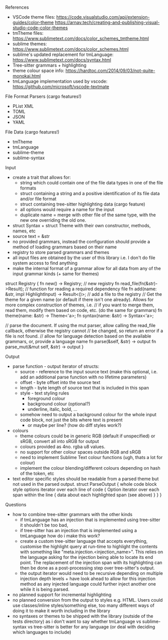 References
- VSCode theme files:
  https://code.visualstudio.com/api/extension-guides/color-theme
  https://arnav.tech/creating-and-publishing-visual-studio-code-color-themes
- tmTheme files:
  https://www.sublimetext.com/docs/color_schemes_tmtheme.html
- sublime themes:
  https://www.sublimetext.com/docs/color_schemes.html
- sublime's updated replacement for tmLanguage:
  https://www.sublimetext.com/docs/syntax.html
- Tree-sitter grammars + highlighting
- theme colour space info:
  https://hardtoc.com/2014/09/03/not-quite-monokai.html
- tmLanguage implementation used by vscode:
  https://github.com/microsoft/vscode-textmate

File Format Parsers (cargo features!)
- PList XML
- TOML
- JSON
- YAML

File Data (cargo features!)
- tmTheme
- tmLanguage
- sublime-theme
- sublime-syntax

Input
- create a trait that allows for:
  - string which could contain one of the file data types in one of the file formats
  - struct containing a string and a positive identification of its file data and/or file format
  - struct containing tree-sitter highlighting data (cargo feature)
  - all options would require a name for the input
  - duplicate name = merge with other file of the same type, with the new one overriding the old one.
- struct Syntax + struct Theme with their own constructor, methods, names, etc
- source text = &str
- no provided grammars, instead the configuration should provide a method of loading grammars based on their name
- registry to store parsed grammars and themes
- all input files are obtained by the user of this library i.e. I don't do file system access to find anything
- make the internal format of a grammar allow for all data from any of the input grammar kinds (+ same for themes)

struct Registry {
  fn new() -> Registry; // new registry
  fn read_file(fn(&str)->Result<impl HighlightInput>); // function for reading a required dependency file
  fn add(name: &str, impl HighlightInput) -> Result<()>; // add a file to the registry
  // Get the theme for a given name (or default if there isn't one already).  Allows for more complex construction of themes, i.e.
  // if you want to merge them, read them, modify them based on code, etc. (do the same for grammars)
  fn theme(name: &str) -> Theme<'a>;
  fn syntax(name: &str) -> Syntax<'a>;

  // parse the document.  If using the mut parser, allow calling the read_file callback, otherwise the registry cannot
  // be changed, so return an error if a file is not found.
  // allow for language detection based on the available grammars, or, provide a language name
  fn parse(&self, &str) -> output
  fn parse_mut(&mut self, &str) -> output
}

Output
- parse function - output iterator of structs:
  - source - reference to the input source text (make this optional, i.e. add an additional parse function with no lifetime parameters)
  - offset - byte offset into the source text
  - length - byte length of source text that is included in this span
  - style - text styling rules
    - foreground colour
    - background colour (optional?)
    - underline, italic, bold, ...
  - somehow need to output a background colour for the whole input code block, not just the bits where text is present
    - or maybe per line? (how do diff styles work?)
- colours
  - theme colours could be in generic RGB (default if unspecified) or sRGB, convert all into sRGB for output
  - colours provided as 4no. rgba u8 values.
  - no support for other colour spaces outside RGB and sRGB
  - need to implement Sublime Text colour functions (ugh, thats a lot for colour)
  - implement the colour blending/different colours depending on hash of the token, etc
- text editor specific styles should be readable from a parsed theme but not used in the parsed output.
struct ParseOutput {
  whole code block style options
  iterator over each line of code {
    Option<individual line style options>
    iterator over each span within the line {
      data about each highlighted span (see above)
    }
  }
}

Questions
- how to combine tree-sitter grammars with the other kinds
  - if tmLanguage has an injection that is implemented using tree-sitter it shouldn't be too bad,
  - if tree-sitter has an injection that is implemented using a tmLanguage how do i make this work?
  - create a custom tree-sitter language that accepts everything, customise the highlight query at run-time to highlight
    the contents with something like "meta.injection.<injection_name>".  This relies on the language asking for the injection
    being able to locate its end point.
    The replacement of the injection span with its highlighting can then be done as a post-processing step over tree-sitter's
    output.
  - the output iterator would need to be recursive depending on multiple injection depth levels + have look ahead to allow for
    this injection method as any injected language could further inject another one while it is being parsed.
- no planned support for incremental highlighting
- no planned conversion from the output to styles e.g. HTML.  Users could use classes/inline styles/something else, too many
  different ways of doing it to make it worth including in the library
- no syntaxes or themes to be shipped with the library (outside of the tests directory) as i don't want to say whether tmLanguage
  vs sublime-syntax vs tree-sitter is better for any language (or deal with deciding which languages to include)
